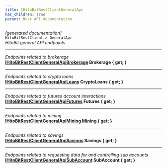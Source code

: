 ```yaml
---
title: IHitoBitRestClientGeneralApi
has_children: true
parent: Rest API documentation
---
```

*[generated documentation]*  
`HitoBitRestClient > GeneralApi`  
*HitoBit general API endpoints*
  
***
*Endpoints related to brokerage*  
**[IHitoBitRestClientGeneralApiBrokerage](IHitoBitRestClientGeneralApiBrokerage.html) Brokerage { get; }**  
***
*Endpoints related to crypto loans*  
**[IHitoBitRestClientGeneralApiLoans](IHitoBitRestClientGeneralApiLoans.html) CryptoLoans { get; }**  
***
*Endpoints related to futures account interactions*  
**[IHitoBitRestClientGeneralApiFutures](IHitoBitRestClientGeneralApiFutures.html) Futures { get; }**  
***
*Endpoints related to mining*  
**[IHitoBitRestClientGeneralApiMining](IHitoBitRestClientGeneralApiMining.html) Mining { get; }**  
***
*Endpoints related to savings*  
**[IHitoBitRestClientGeneralApiSavings](IHitoBitRestClientGeneralApiSavings.html) Savings { get; }**  
***
*Endpoints related to requesting data for and controlling sub accounts*  
**[IHitoBitRestClientGeneralApiSubAccount](IHitoBitRestClientGeneralApiSubAccount.html) SubAccount { get; }**  
